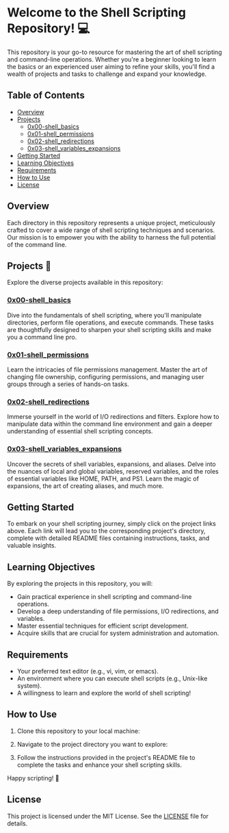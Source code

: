 # Welcome to the Shell Scripting Repository! 💻

This repository is your go-to resource for mastering the art of shell scripting and command-line operations. Whether you're a beginner looking to learn the basics or an experienced user aiming to refine your skills, you'll find a wealth of projects and tasks to challenge and expand your knowledge.

## Table of Contents
- [Overview](#overview)
- [Projects](#projects)
  - [0x00-shell_basics](#0x00-shell_basics)
  - [0x01-shell_permissions](#0x01-shell_permissions)
  - [0x02-shell_redirections](#0x02-shell_redirections)
  - [0x03-shell_variables_expansions](#0x03-shell_variables_expansions)
- [Getting Started](#getting-started)
- [Learning Objectives](#learning-objectives)
- [Requirements](#requirements)
- [How to Use](#how-to-use)
- [License](#license)

## Overview

Each directory in this repository represents a unique project, meticulously crafted to cover a wide range of shell scripting techniques and scenarios. Our mission is to empower you with the ability to harness the full potential of the command line.

## Projects 📁

Explore the diverse projects available in this repository:

### [0x00-shell_basics](./0x00-shell_basics)

Dive into the fundamentals of shell scripting, where you'll manipulate directories, perform file operations, and execute commands. These tasks are thoughtfully designed to sharpen your shell scripting skills and make you a command line pro.

### [0x01-shell_permissions](./0x01-shell_permissions)

Learn the intricacies of file permissions management. Master the art of changing file ownership, configuring permissions, and managing user groups through a series of hands-on tasks.

### [0x02-shell_redirections](./0x02-shell_redirections)

Immerse yourself in the world of I/O redirections and filters. Explore how to manipulate data within the command line environment and gain a deeper understanding of essential shell scripting concepts.

### [0x03-shell_variables_expansions](./0x03-shell_variables_expansions)

Uncover the secrets of shell variables, expansions, and aliases. Delve into the nuances of local and global variables, reserved variables, and the roles of essential variables like HOME, PATH, and PS1. Learn the magic of expansions, the art of creating aliases, and much more.

## Getting Started

To embark on your shell scripting journey, simply click on the project links above. Each link will lead you to the corresponding project's directory, complete with detailed README files containing instructions, tasks, and valuable insights.

## Learning Objectives

By exploring the projects in this repository, you will:

- Gain practical experience in shell scripting and command-line operations.
- Develop a deep understanding of file permissions, I/O redirections, and variables.
- Master essential techniques for efficient script development.
- Acquire skills that are crucial for system administration and automation.

## Requirements

- Your preferred text editor (e.g., vi, vim, or emacs).
- An environment where you can execute shell scripts (e.g., Unix-like system).
- A willingness to learn and explore the world of shell scripting!

## How to Use

1. Clone this repository to your local machine:

2. Navigate to the project directory you want to explore:

3. Follow the instructions provided in the project's README file to complete the tasks and enhance your shell scripting skills.

Happy scripting! 🚀

## License

This project is licensed under the MIT License. See the [LICENSE](LICENSE) file for details.
